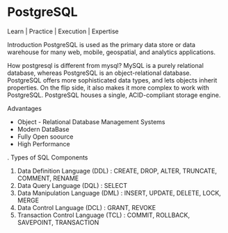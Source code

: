 # PostgreSQL
Learn |  Practice | Execution | Expertise

Introduction 
PostgreSQL is used as the primary data store or data warehouse for many web, mobile, geospatial, and analytics applications.

How postgresql is different from mysql?
MySQL is a purely relational database, whereas PostgreSQL is an object-relational database. PostgreSQL offers more sophisticated data types, and lets objects inherit properties. On the flip side, it also makes it more complex to work with PostgreSQL. PostgreSQL houses a single, ACID-compliant storage engine.


Advantages
- Object - Relational Database Management Systems
- Modern DataBase 
- Fully Open soource
- High Performance 

. Types of SQL Components

1. Data Definition Language (DDL)       : CREATE, DROP, ALTER, TRUNCATE, COMMENT, RENAME
2. Data Query Language (DQL)            : SELECT
3. Data Manipulation Language (DML)     : INSERT, UPDATE, DELETE, LOCK, MERGE                           
4. Data Control Language (DCL)          : GRANT, REVOKE
5. Transaction Control Language (TCL)   : COMMIT, ROLLBACK, SAVEPOINT, TRANSACTION